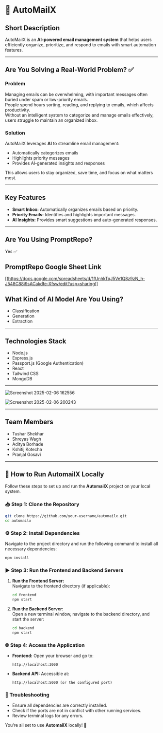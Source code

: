 
# 📩 **AutoMailX**

## **Short Description**  
AutoMailX is an **AI-powered email management system** that helps users efficiently organize, prioritize, and respond to emails with smart automation features.

---

## **Are You Solving a Real-World Problem?** ✅

### **Problem**  
Managing emails can be overwhelming, with important messages often buried under spam or low-priority emails.  
People spend hours sorting, reading, and replying to emails, which affects productivity.  
Without an intelligent system to categorize and manage emails effectively, users struggle to maintain an organized inbox.

### **Solution**  
AutoMailX leverages **AI** to streamline email management:  
- Automatically categorizes emails  
- Highlights priority messages  
- Provides AI-generated insights and responses  

This allows users to stay organized, save time, and focus on what matters most.

---

## **Key Features**  
- **Smart Inbox:** Automatically organizes emails based on priority.  
- **Priority Emails:** Identifies and highlights important messages.  
- **AI Insights:** Provides smart suggestions and auto-generated responses.

---

## **Are You Using PromptRepo?**  
Yes ✅  

## **PromptRepo Google Sheet Link**  
[(https://docs.google.com/spreadsheets/d/1fUnhkTqJ5Ve1Q8z9zN_h-J548C88i9sACakdfe-Xfsw/edit?usp=sharing)]  

## **What Kind of AI Model Are You Using?**  
- Classification  
- Generation  
- Extraction  

---

## **Technologies Stack**  
- Node.js  
- Express.js  
- Passport.js (Google Authentication)  
- React  
- Tailwind CSS   
- MongoDB  

---

![Screenshot 2025-02-06 162556](https://github.com/user-attachments/assets/f91e8d28-1a7c-4e60-87f8-6fb9a93006ac)  

![Screenshot 2025-02-06 200243](https://github.com/user-attachments/assets/688ced5e-c24a-41ab-add0-fa44e53b0739)


---

## **Team Members**  
- Tushar Shekhar  
- Shreyas Wagh  
- Aditya Borhade  
- Kshitij Kotecha  
- Pranjal Gosavi  

----

## 🚀 How to Run AutomailX Locally

Follow these steps to set up and run the **AutomailX** project on your local system.

### 📥 Step 1: Clone the Repository

```bash
git clone https://github.com/your-username/automailx.git
cd automailx
```

### ⚙️ Step 2: Install Dependencies

Navigate to the project directory and run the following command to install all necessary dependencies:

```bash
npm install
```

### ▶️ Step 3: Run the Frontend and Backend Servers

1. **Run the Frontend Server:**  
   Navigate to the frontend directory (if applicable):
   
   ```bash
   cd frontend
   npm start
   ```

2. **Run the Backend Server:**  
   Open a new terminal window, navigate to the backend directory, and start the server:
   
   ```bash
   cd backend
   npm start
   ```

### 🌐 Step 4: Access the Application

- **Frontend:** Open your browser and go to:
  ```
  http://localhost:3000
  ```

- **Backend API:** Accessible at:
  ```
  http://localhost:5000 (or the configured port)
  ```

### 🐞 Troubleshooting

- Ensure all dependencies are correctly installed.
- Check if the ports are not in conflict with other running services.
- Review terminal logs for any errors.

You're all set to use **AutomailX** locally! 🚀



